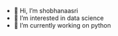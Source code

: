 - 👋 Hi, I’m shobhanaasri 
- 👀 I’m interested in data science
- 🌱 I’m currently working on python 
  

<!---
shobhanaasri/shobhanaasri is a ✨ special ✨ repository because its `README.md` (this file) appears on your GitHub profile.
You can click the Preview link to take a look at your changes.
--->
